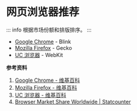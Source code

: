 # 网页浏览器推荐

::: info
根据市场份额和排版排序。
:::

- [Google Chrome](https://www.google.com/chrome/) - Blink
- [Mozilla Firefox](https://www.firefox.com/) - Gecko
- [UC 浏览器](https://www.ucweb.com/) - WebKit

**参考资料**

1. [Google Chrome - 维基百科](https://zh.wikipedia.org/wiki/Google_Chrome)
2. [Mozilla Firefox - 维基百科](https://zh.wikipedia.org/zh-hans/Mozilla_Firefox)
3. [UC 浏览器 - 维基百科](https://zh.wikipedia.org/wiki/UC%E6%B5%8F%E8%A7%88%E5%99%A8)
4. [Browser Market Share Worldwide | Statcounter](https://gs.statcounter.com/browser-market-share)